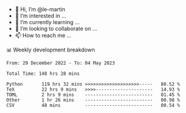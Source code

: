 - 👋 Hi, I’m @le-martin
- 👀 I’m interested in ...
- 🌱 I’m currently learning ...
- 💞️ I’m looking to collaborate on ...
- 📫 How to reach me ...

<!---
Tutorial for using WakaTime stats in GitHub profile: https://github.com/athul/waka-readme
-->

📊 Weekly development breakdown
<!--START_SECTION:waka-->

```text
From: 29 December 2022 - To: 04 May 2023

Total Time: 148 hrs 28 mins

Python       119 hrs 32 mins >>>>>>>>>>>>>>>>>>>>-----   80.52 %
TeX          22 hrs 9 mins   >>>>---------------------   14.93 %
TOML         2 hrs 9 mins    -------------------------   01.45 %
Other        1 hr 26 mins    -------------------------   00.98 %
CSV          48 mins         -------------------------   00.54 %
```

<!--END_SECTION:waka-->

<!---
le-martin/le-martin is a ✨ special ✨ repository because its `README.md` (this file) appears on your GitHub profile.
You can click the Preview link to take a look at your changes.
--->
